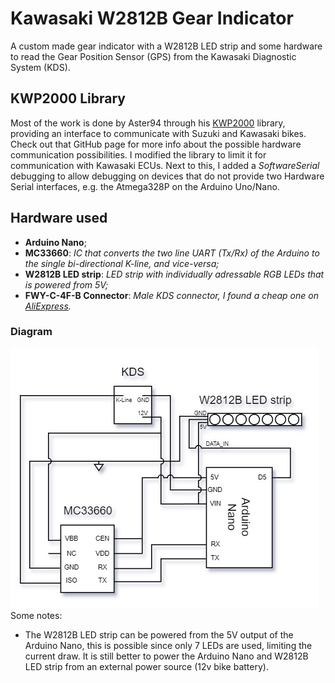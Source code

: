 ﻿# Kawasaki W2812B Gear Indicator
A custom made gear indicator with a W2812B LED strip and some hardware to read the Gear Position Sensor (GPS) from the Kawasaki Diagnostic System (KDS).

## KWP2000 Library
Most of the work is done by Aster94 through his [KWP2000](https://github.com/aster94/Keyword-Protocol-2000) library, providing an interface to communicate with Suzuki and Kawasaki bikes. Check out that GitHub page for more info about the possible hardware communication possibilities.
I modified the library to limit it for communication with Kawasaki ECUs. Next to this, I added a *SoftwareSerial* debugging to allow debugging on devices that do not provide two Hardware Serial interfaces, e.g. the Atmega328P on the Arduino Uno/Nano.

## Hardware used
- **Arduino Nano**;
- **MC33660**: *IC that converts the two line UART (Tx/Rx) of the Arduino to the single bi-directional K-line, and vice-versa;*
- **W2812B LED strip**: *LED strip with individually adressable RGB LEDs that is powered from 5V;*
- **FWY-C-4F-B Connector**: *Male KDS connector, I found a cheap one on [AliExpress](https://nl.aliexpress.com/item/1005002438381284.html?spm=a2g0o.order_list.order_list_main.5.186f79d26YG6rV&gatewayAdapt=glo2nld).*

### Diagram
![alt text](https://github.com/BramNH/kawasaki-gear-indicator/blob/main/img/schematic.jpg?raw=true)
Some notes:
- The W2812B LED strip can be powered from the 5V output of the Arduino Nano, this is possible since only 7 LEDs are used, limiting the current draw. It is still better to power the Arduino Nano and W2812B LED strip from an external power source (12v bike battery).
